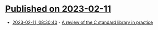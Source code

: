 # [Published on 2023-02-11](index.md)

* [2023-02-11, 08:30:40](https://lobste.rs/s/v9luyg/review_c_standard_library_practice) - [A review of the C standard library in practice](https://nullprogram.com/blog/2023/02/11/)
